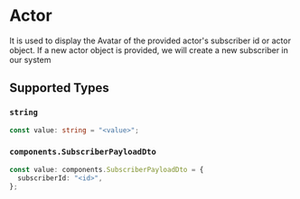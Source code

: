 # Actor

It is used to display the Avatar of the provided actor's subscriber id or actor object.
    If a new actor object is provided, we will create a new subscriber in our system
    


## Supported Types

### `string`

```typescript
const value: string = "<value>";
```

### `components.SubscriberPayloadDto`

```typescript
const value: components.SubscriberPayloadDto = {
  subscriberId: "<id>",
};
```

